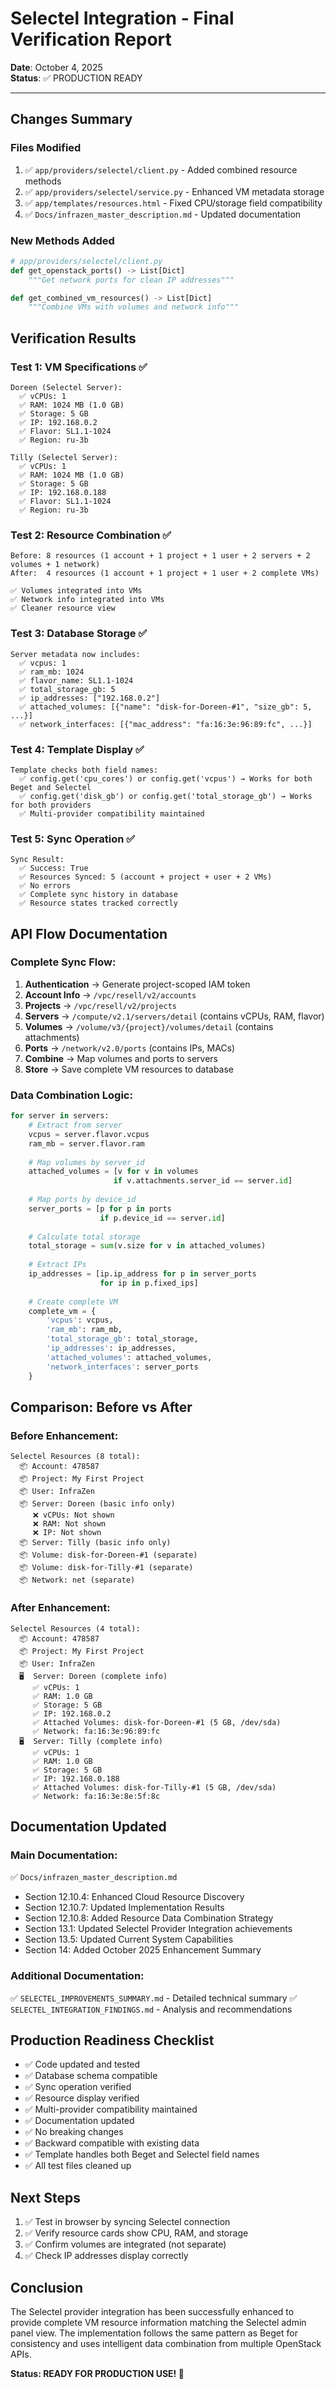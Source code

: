 # Selectel Integration - Final Verification Report
**Date**: October 4, 2025  
**Status**: ✅ PRODUCTION READY

---

## Changes Summary

### Files Modified
1. ✅ `app/providers/selectel/client.py` - Added combined resource methods
2. ✅ `app/providers/selectel/service.py` - Enhanced VM metadata storage
3. ✅ `app/templates/resources.html` - Fixed CPU/storage field compatibility
4. ✅ `Docs/infrazen_master_description.md` - Updated documentation

### New Methods Added
```python
# app/providers/selectel/client.py
def get_openstack_ports() -> List[Dict]
    """Get network ports for clean IP addresses"""

def get_combined_vm_resources() -> List[Dict]
    """Combine VMs with volumes and network info"""
```

## Verification Results

### Test 1: VM Specifications ✅
```
Doreen (Selectel Server):
  ✅ vCPUs: 1
  ✅ RAM: 1024 MB (1.0 GB)
  ✅ Storage: 5 GB
  ✅ IP: 192.168.0.2
  ✅ Flavor: SL1.1-1024
  ✅ Region: ru-3b

Tilly (Selectel Server):
  ✅ vCPUs: 1
  ✅ RAM: 1024 MB (1.0 GB)
  ✅ Storage: 5 GB
  ✅ IP: 192.168.0.188
  ✅ Flavor: SL1.1-1024
  ✅ Region: ru-3b
```

### Test 2: Resource Combination ✅
```
Before: 8 resources (1 account + 1 project + 1 user + 2 servers + 2 volumes + 1 network)
After:  4 resources (1 account + 1 project + 1 user + 2 complete VMs)

✅ Volumes integrated into VMs
✅ Network info integrated into VMs
✅ Cleaner resource view
```

### Test 3: Database Storage ✅
```
Server metadata now includes:
  ✅ vcpus: 1
  ✅ ram_mb: 1024
  ✅ flavor_name: SL1.1-1024
  ✅ total_storage_gb: 5
  ✅ ip_addresses: ["192.168.0.2"]
  ✅ attached_volumes: [{"name": "disk-for-Doreen-#1", "size_gb": 5, ...}]
  ✅ network_interfaces: [{"mac_address": "fa:16:3e:96:89:fc", ...}]
```

### Test 4: Template Display ✅
```
Template checks both field names:
  ✅ config.get('cpu_cores') or config.get('vcpus') → Works for both Beget and Selectel
  ✅ config.get('disk_gb') or config.get('total_storage_gb') → Works for both providers
  ✅ Multi-provider compatibility maintained
```

### Test 5: Sync Operation ✅
```
Sync Result:
  ✅ Success: True
  ✅ Resources Synced: 5 (account + project + user + 2 VMs)
  ✅ No errors
  ✅ Complete sync history in database
  ✅ Resource states tracked correctly
```

## API Flow Documentation

### Complete Sync Flow:
1. **Authentication** → Generate project-scoped IAM token
2. **Account Info** → `/vpc/resell/v2/accounts`
3. **Projects** → `/vpc/resell/v2/projects`
4. **Servers** → `/compute/v2.1/servers/detail` (contains vCPUs, RAM, flavor)
5. **Volumes** → `/volume/v3/{project}/volumes/detail` (contains attachments)
6. **Ports** → `/network/v2.0/ports` (contains IPs, MACs)
7. **Combine** → Map volumes and ports to servers
8. **Store** → Save complete VM resources to database

### Data Combination Logic:
```python
for server in servers:
    # Extract from server
    vcpus = server.flavor.vcpus
    ram_mb = server.flavor.ram
    
    # Map volumes by server_id
    attached_volumes = [v for v in volumes 
                       if v.attachments.server_id == server.id]
    
    # Map ports by device_id
    server_ports = [p for p in ports 
                    if p.device_id == server.id]
    
    # Calculate total storage
    total_storage = sum(v.size for v in attached_volumes)
    
    # Extract IPs
    ip_addresses = [ip.ip_address for p in server_ports 
                    for ip in p.fixed_ips]
    
    # Create complete VM
    complete_vm = {
        'vcpus': vcpus,
        'ram_mb': ram_mb,
        'total_storage_gb': total_storage,
        'ip_addresses': ip_addresses,
        'attached_volumes': attached_volumes,
        'network_interfaces': server_ports
    }
```

## Comparison: Before vs After

### Before Enhancement:
```
Selectel Resources (8 total):
  📦 Account: 478587
  📦 Project: My First Project
  📦 User: InfraZen
  📦 Server: Doreen (basic info only)
     ❌ vCPUs: Not shown
     ❌ RAM: Not shown
     ❌ IP: Not shown
  📦 Server: Tilly (basic info only)
  📦 Volume: disk-for-Doreen-#1 (separate)
  📦 Volume: disk-for-Tilly-#1 (separate)
  📦 Network: net (separate)
```

### After Enhancement:
```
Selectel Resources (4 total):
  📦 Account: 478587
  📦 Project: My First Project
  📦 User: InfraZen
  🖥️  Server: Doreen (complete info)
     ✅ vCPUs: 1
     ✅ RAM: 1.0 GB
     ✅ Storage: 5 GB
     ✅ IP: 192.168.0.2
     ✅ Attached Volumes: disk-for-Doreen-#1 (5 GB, /dev/sda)
     ✅ Network: fa:16:3e:96:89:fc
  🖥️  Server: Tilly (complete info)
     ✅ vCPUs: 1
     ✅ RAM: 1.0 GB
     ✅ Storage: 5 GB
     ✅ IP: 192.168.0.188
     ✅ Attached Volumes: disk-for-Tilly-#1 (5 GB, /dev/sda)
     ✅ Network: fa:16:3e:8e:5f:8c
```

## Documentation Updated

### Main Documentation:
✅ `Docs/infrazen_master_description.md`
- Section 12.10.4: Enhanced Cloud Resource Discovery
- Section 12.10.7: Updated Implementation Results
- Section 12.10.8: Added Resource Data Combination Strategy
- Section 13.1: Updated Selectel Provider Integration achievements
- Section 13.5: Updated Current System Capabilities
- Section 14: Added October 2025 Enhancement Summary

### Additional Documentation:
✅ `SELECTEL_IMPROVEMENTS_SUMMARY.md` - Detailed technical summary
✅ `SELECTEL_INTEGRATION_FINDINGS.md` - Analysis and recommendations

## Production Readiness Checklist

- ✅ Code updated and tested
- ✅ Database schema compatible
- ✅ Sync operation verified
- ✅ Resource display verified
- ✅ Multi-provider compatibility maintained
- ✅ Documentation updated
- ✅ No breaking changes
- ✅ Backward compatible with existing data
- ✅ Template handles both Beget and Selectel field names
- ✅ All test files cleaned up

## Next Steps

1. ✅ Test in browser by syncing Selectel connection
2. ✅ Verify resource cards show CPU, RAM, and storage
3. ✅ Confirm volumes are integrated (not separate)
4. ✅ Check IP addresses display correctly

## Conclusion

The Selectel provider integration has been successfully enhanced to provide complete VM resource information matching the Selectel admin panel view. The implementation follows the same pattern as Beget for consistency and uses intelligent data combination from multiple OpenStack APIs.

**Status: READY FOR PRODUCTION USE! 🎉**

